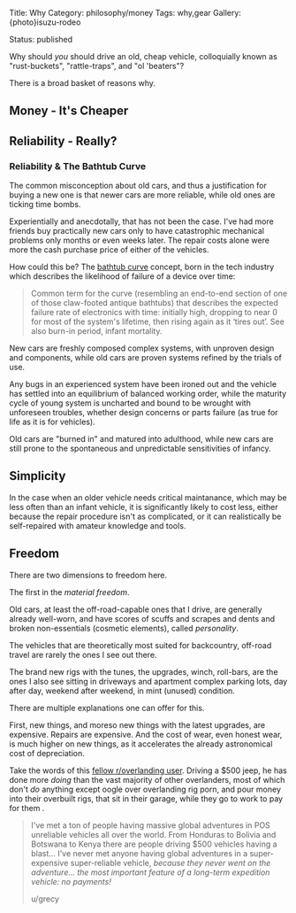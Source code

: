 Title: Why
Category: philosophy/money
Tags: why,gear
Gallery: {photo}isuzu-rodeo


Status: published

Why should _you_ should drive an old, cheap vehicle, colloquially known as "rust-buckets", "rattle-traps", and "ol 'beaters"?

There is a broad basket of reasons why.

## Money - It's Cheaper

## Reliability - Really? 

### Reliability & The Bathtub Curve 

The common misconception about old cars, and thus a justification for buying a new one is that newer cars are more reliable, while old ones are ticking time bombs. 

Experientially and anecdotally, that has not been the case. I've had more friends buy practically new cars only to have catastrophic mechanical problems only months or even weeks later. The repair costs alone were more the cash purchase price of either of the vehicles. 

How could this be? The [bathtub curve](http://www.catb.org/jargon/html/B/bathtub-curve.html) concept, born in the tech industry which describes the likelihood of failure of a device over time: 

> Common term for the curve (resembling an end-to-end section of one of those claw-footed antique bathtubs) that describes the expected failure rate of electronics with time: initially high, dropping to near 0 for most of the system's lifetime, then rising again as it ‘tires out’. See also burn-in period, infant mortality.

New cars are freshly composed complex systems, with unproven design and components, while old cars are proven systems refined by the trials of use. 

Any bugs in an experienced system have been ironed out and the vehicle has settled into an equilibrium of balanced working order, while the maturity cycle of young system is uncharted and bound to be wrought with unforeseen troubles, whether design concerns or parts failure (as true for life as it is for vehicles).

Old cars are "burned in" and matured into adulthood, while new cars are still prone to the spontaneous and unpredictable sensitivities of infancy. 

## Simplicity

In the case when an older vehicle needs critical maintanance, which may be less often than an infant vehicle, it is significantly likely to cost less, either because the repair procedure isn't as complicated, or it can realistically be self-repaired with amateur knowledge and tools. 

## Freedom

There are two dimensions to freedom here. 

The first in the _material freedom_. 

Old cars, at least the off-road-capable ones that I drive, are generally already well-worn, and have scores of scuffs and scrapes and dents and broken non-essentials (cosmetic elements), called _personality_.



The vehicles that are theoretically most suited for backcountry, off-road travel are rarely the ones I see out there.  

The brand new rigs with the tunes, the upgrades, winch, roll-bars, are the ones I also see sitting in driveways and apartment complex parking lots, day after day, weekend after weekend, in mint (unused) condition. 

There are multiple explanations one can offer for this. 

First, new things, and moreso new things with the latest upgrades, are expensive. Repairs are expensive. And the cost of wear, even honest wear, is much higher on new things, as it accelerates the already astronomical cost of depreciation. 
  
Take the words of this [fellow r/overlanding user](https://www.reddit.com/r/overlanding/comments/ebfqtr/the_most_important_feature_of_a_longterm/). Driving a $500 jeep, he has done more _doing_ than the vast majority of other overlanders, most of which don't _do_ anything except oogle over overlanding rig porn, and pour money into their overbuilt rigs, that sit in their garage, while they go to work to pay for them .

> I've met a ton of people having massive global adventures in POS unreliable vehicles all over the world. From Honduras to Bolivia and Botswana to Kenya there are people driving $500 vehicles having a blast... I've never met anyone having global adventures in a super-expensive super-reliable vehicle, <em>because they never went on the adventure... the most important feature of a long-term expedition vehicle: no payments!</em><p>u/grecy</p>








